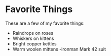 # Favorite Things

These are a few of my favorite things:

- Raindrops on roses
- Whiskers on kittens
- Bright copper kettles
- Warm woolen mittens
-ironman Mark 42 suit

